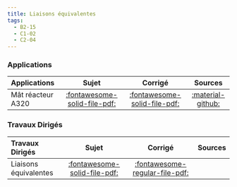 ```yaml
---
title: Liaisons équivalentes 
tags:
  - B2-15
  - C1-02
  - C2-04
---
```



### Applications 
 
| Applications | Sujet | Corrigé | Sources  | 
| :-------------- | :---: | :-----: | :------: | 
| Mât réacteur A320 | [:fontawesome-solid-file-pdf:](https://github.com/xpessoles/ALL_PDF/raw/main/PDF/Cy_06_01_Application_03_MatReacteur_Sujet.pdf) | [:fontawesome-solid-file-pdf:](https://github.com/xpessoles/ALL_PDF/raw/main/PDF/Cy_06_01_Application_03_MatReacteur_Corrige.pdf) | [:material-github:](https://github.com/xpessoles/PSI_Cy_06_ChaineSolides/tree/main/Chapitre_01_LiaisonsEquivalentes/Cy_06_01_Application_03_MatReacteur) | 

### Travaux Dirigés 
 
| Travaux Dirigés | Sujet | Corrigé | Sources  | 
| :-------------- | :---: | :-----: | :------: | 
| Liaisons équivalentes | [:fontawesome-solid-file-pdf:](https://github.com/xpessoles/ALL_PDF/raw/main/PDF/Cy_06_01_Application_01_Sujet.pdf) | [:fontawesome-regular-file-pdf:](https://github.com/xpessoles/ALL_PDF/raw/main/PDF/Cy_06_01_Application_01_Corrige.pdf) | | Tour de la terreur | [:fontawesome-solid-file-pdf:](https://github.com/xpessoles/ALL_PDF/raw/main/PDF/Cy_06_01_Application_02_Terreur_Sujet.pdf) | [:fontawesome-regular-file-pdf:](https://github.com/xpessoles/ALL_PDF/raw/main/PDF/Cy_06_01_Application_02_Terreur_Corrige.pdf) | | Conception de la commande d’un robot chirurgical | [:fontawesome-solid-file-pdf:](https://github.com/xpessoles/ALL_PDF/raw/main/PDF/Cy_06_01_TD_01_RobotChirurgical_Sujet.pdf) | [:fontawesome-regular-file-pdf:](https://github.com/xpessoles/ALL_PDF/raw/main/PDF/Cy_06_01_TD_01_RobotChirurgical_Corrige.pdf) | [:material-github:](https://github.com/xpessoles/PSI_Cy_06_ChaineSolides/tree/main/Chapitre_01_LiaisonsEquivalentes/Cy_06_01_TD_01_RobotChirurgical) | 



